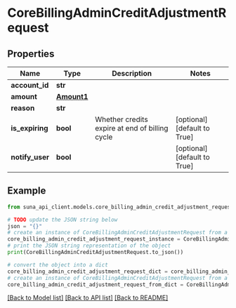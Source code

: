 # CoreBillingAdminCreditAdjustmentRequest


## Properties

Name | Type | Description | Notes
------------ | ------------- | ------------- | -------------
**account_id** | **str** |  | 
**amount** | [**Amount1**](Amount1.md) |  | 
**reason** | **str** |  | 
**is_expiring** | **bool** | Whether credits expire at end of billing cycle | [optional] [default to True]
**notify_user** | **bool** |  | [optional] [default to True]

## Example

```python
from suna_api_client.models.core_billing_admin_credit_adjustment_request import CoreBillingAdminCreditAdjustmentRequest

# TODO update the JSON string below
json = "{}"
# create an instance of CoreBillingAdminCreditAdjustmentRequest from a JSON string
core_billing_admin_credit_adjustment_request_instance = CoreBillingAdminCreditAdjustmentRequest.from_json(json)
# print the JSON string representation of the object
print(CoreBillingAdminCreditAdjustmentRequest.to_json())

# convert the object into a dict
core_billing_admin_credit_adjustment_request_dict = core_billing_admin_credit_adjustment_request_instance.to_dict()
# create an instance of CoreBillingAdminCreditAdjustmentRequest from a dict
core_billing_admin_credit_adjustment_request_from_dict = CoreBillingAdminCreditAdjustmentRequest.from_dict(core_billing_admin_credit_adjustment_request_dict)
```
[[Back to Model list]](../README.md#documentation-for-models) [[Back to API list]](../README.md#documentation-for-api-endpoints) [[Back to README]](../README.md)


